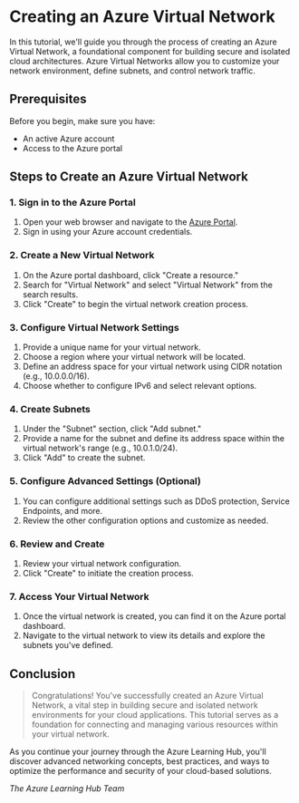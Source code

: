 # Creating an Azure Virtual Network

In this tutorial, we'll guide you through the process of creating an Azure Virtual Network, a foundational component for building secure and isolated cloud architectures. Azure Virtual Networks allow you to customize your network environment, define subnets, and control network traffic.

## Prerequisites

Before you begin, make sure you have:

- An active Azure account
- Access to the Azure portal

## Steps to Create an Azure Virtual Network

### 1. Sign in to the Azure Portal

1. Open your web browser and navigate to the [Azure Portal](https://portal.azure.com).
2. Sign in using your Azure account credentials.

### 2. Create a New Virtual Network

1. On the Azure portal dashboard, click "Create a resource."
2. Search for "Virtual Network" and select "Virtual Network" from the search results.
3. Click "Create" to begin the virtual network creation process.

### 3. Configure Virtual Network Settings

1. Provide a unique name for your virtual network.
2. Choose a region where your virtual network will be located.
3. Define an address space for your virtual network using CIDR notation (e.g., 10.0.0.0/16).
4. Choose whether to configure IPv6 and select relevant options.

### 4. Create Subnets

1. Under the "Subnet" section, click "Add subnet."
2. Provide a name for the subnet and define its address space within the virtual network's range (e.g., 10.0.1.0/24).
3. Click "Add" to create the subnet.

### 5. Configure Advanced Settings (Optional)

1. You can configure additional settings such as DDoS protection, Service Endpoints, and more.
2. Review the other configuration options and customize as needed.

### 6. Review and Create

1. Review your virtual network configuration.
2. Click "Create" to initiate the creation process.

### 7. Access Your Virtual Network

1. Once the virtual network is created, you can find it on the Azure portal dashboard.
2. Navigate to the virtual network to view its details and explore the subnets you've defined.

## Conclusion

> Congratulations! You've successfully created an Azure Virtual Network, a vital step in building secure and isolated network environments for your cloud applications. This tutorial serves as a foundation for connecting and managing various resources within your virtual network.

As you continue your journey through the Azure Learning Hub, you'll discover advanced networking concepts, best practices, and ways to optimize the performance and security of your cloud-based solutions.


_The Azure Learning Hub Team_
